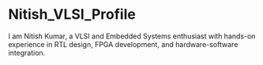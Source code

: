 # Nitish_VLSI_Profile
I am Nitish Kumar, a VLSI and Embedded Systems enthusiast with hands-on experience in RTL design, FPGA development, and hardware-software integration.
